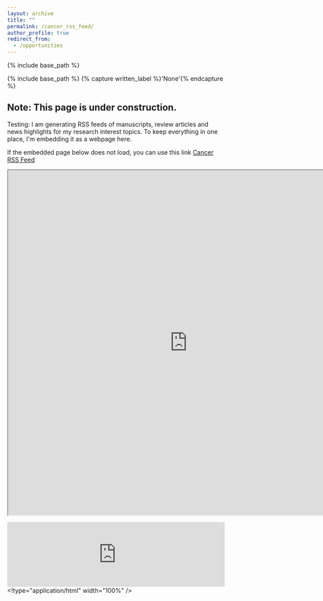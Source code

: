 ```yaml
---
layout: archive
title: ""
permalink: /cancer_rss_feed/
author_profile: true
redirect_from:
  - /opportunities
---
```


{% include base_path %}

{% include base_path %}
{% capture written_label %}'None'{% endcapture %}


## Note: This page is under construction.

Testing: 
I am generating RSS feeds of manuscripts, review articles and news highlights for my research interest topics.  To keep everything in one place, I'm embedding it as a webpage here.

If the embedded page below does not load, you can use this link <u><a href="https://macwaneric.github.io/cancer.rss.feed/"> Cancer RSS Feed </a></u>
<br/>
<iframe src="https://macwaneric.github.io/cancer.rss.feed/" noborder="0" width="830" height="800" scrolling="yes" seamless></iframe>


<embed src="https://macwaneric.github.io/cancer.rss.feed/"  width="100%" /> <!type="application/html" width="100%" />
